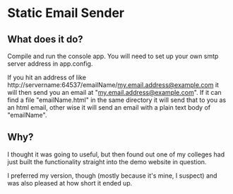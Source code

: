 # Static Email Sender

## What does it do?

Compile and run the console app. You will need to set up your own smtp server address in app.config.

If you hit an address of like http://servername:64537/emailName/my.email.address@example.com it will then send you an email at "my.email.address@example.com". If it can find a file "emailName.html" in the same directory it will send that to you as an html email, other wise it will send an email with a plain text body of "emailName".

## Why?

I thought it was going to useful, but then found out one of my colleges had just built the functionality straight into the demo website in question.

I preferred my version, though (mostly because it's mine, I suspect) and was also pleased at how short it ended up.
